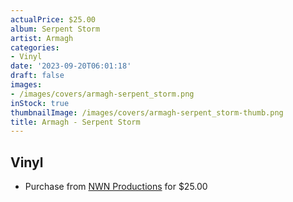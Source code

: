 ```yaml
---
actualPrice: $25.00
album: Serpent Storm
artist: Armagh
categories:
- Vinyl
date: '2023-09-20T06:01:18'
draft: false
images:
- /images/covers/armagh-serpent_storm.png
inStock: true
thumbnailImage: /images/covers/armagh-serpent_storm-thumb.png
title: Armagh - Serpent Storm
---
```


## Vinyl
* Purchase from [NWN Productions](http://shop.nwnprod.com/index.php?route=product/product&path=75&product_id=40092&sort=pd.name&order=ASC) for $25.00
